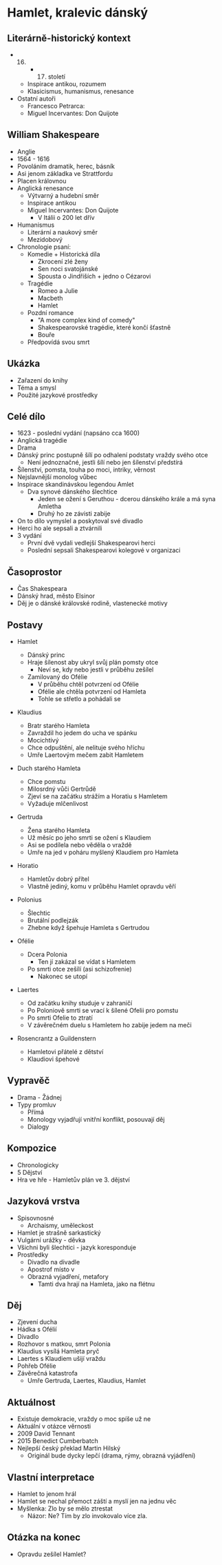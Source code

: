 # Hamlet, kralevic dánský

## Literárně-historický kontext
- 16. - 17. století
    - Inspirace antikou, rozumem
    - Klasicismus, humanismus, renesance
- Ostatní autoři
    - Francesco Petrarca: 
    - Miguel Incervantes: Don Quijote

## William Shakespeare
- Anglie
- 1564 - 1616
- Povoláním dramatik, herec, básník
- Asi jenom základka ve Strattfordu
- Placen královnou
- Anglická renesance
    - Výtvarný a hudební směr
    - Inspirace antikou
    - Miguel Incervantes: Don Quijote
        - V Itálii o 200 let dřív
- Humanismus
    - Literární a naukový směr
    - Mezidobový
- Chronologie psaní:
    - Komedie + Historická díla
        - Zkrocení zlé ženy
        - Sen noci svatojánské
        - Spousta o Jindřiších + jedno o Cézarovi
    - Tragédie
        - Romeo a Julie
        - Macbeth
        - Hamlet
    - Pozdní romance
        - "A more complex kind of comedy"
        - Shakespearovské tragédie, které končí šťastně
        - Bouře
    - Předpovídá svou smrt

## Ukázka
- Zařazení do knihy
- Téma a smysl
- Použité jazykové prostředky

## Celé dílo
- 1623 - poslední vydání (napsáno cca 1600)
- Anglická tragédie
- Drama
- Dánský princ postupně šílí po odhalení podstaty vraždy svého otce
    - Není jednoznačné, jestli šílí nebo jen šílenství předstírá
- Šílenství, pomsta, touha po moci, intriky, věrnost
- Nejslavnější monolog vůbec
- Inspirace skandinávskou legendou Amlet
    - Dva synové dánského šlechtice
        - Jeden se ožení s Geruthou - dcerou dánského krále a má syna Amletha
        - Druhý ho ze závisti zabije
- On to dílo vymyslel a poskytoval své divadlo
- Herci ho ale sepsali a ztvárnili
- 3 vydání
    - První dvě vydali vedlejší Shakespearovi herci
    - Poslední sepsali Shakespearovi kolegové v organizaci

## Časoprostor
- Čas Shakespeara
- Dánský hrad, město Elsinor
- Děj je o dánské královské rodině, vlastenecké motivy

## Postavy
- Hamlet
    - Dánský princ
    - Hraje šílenost aby ukryl svůj plán pomsty otce
        - Neví se, kdy nebo jestli v průběhu zešílel
    - Zamilovaný do Ofélie
        - V průběhu chtěl potvrzení od Ofélie
        - Ofélie ale chtěla potvrzení od Hamleta
        - Tohle se střetlo a pohádali se
- Klaudius
    - Bratr starého Hamleta
    - Zavraždil ho jedem do ucha ve spánku
    - Mocichtivý
    - Chce odpuštění, ale nelituje svého hříchu
    - Umře Laertovým mečem zabit Hamletem

- Duch starého Hamleta
    - Chce pomstu
    - Milosrdný vůči Gertrůdě
    - Zjeví se na začátku strážím a Horatiu s Hamletem
    - Vyžaduje mlčenlivost
- Gertruda
    - Žena starého Hamleta
    - Už měsíc po jeho smrti se ožení s Klaudiem
    - Asi se podílela nebo věděla o vraždě
    - Umře na jed v poháru myšlený Klaudiem pro Hamleta
- Horatio
    - Hamletův dobrý přítel
    - Vlastně jediný, komu v průběhu Hamlet opravdu věří
- Polonius
    - Šlechtic
    - Brutální podlejzák
    - Zhebne když špehuje Hamleta s Gertrudou
- Ofélie
    - Dcera Polonia
        - Ten jí zakázal se vídat s Hamletem
    - Po smrti otce zešílí (asi schizofrenie)
        - Nakonec se utopí
- Laertes
    - Od začátku knihy studuje v zahraničí
    - Po Poloniově smrti se vrací k šílené Ofelii pro pomstu
    - Po smrti Ofelie to ztratí
    - V závěrečném duelu s Hamletem ho zabije jedem na meči
- Rosencrantz a Guildenstern
    - Hamletovi přátelé z dětství
    - Klaudiovi špehové

## Vypravěč
- Drama - Žádnej
- Typy promluv
    - Přímá
    - Monology vyjadřují vnitřní konflikt, posouvají děj
    - Dialogy

## Kompozice
- Chronologicky
- 5 Dějství
- Hra ve hře - Hamletův plán ve 3. dějství

## Jazyková vrstva
- Spisovnosné
    - Archaismy, uměleckost
- Hamlet je strašně sarkastický
- Vulgární urážky - děvka
- Všichni byli šlechtici - jazyk koresponduje
- Prostředky
    - Divadlo na divadle
    - Apostrof místo v
    - Obrazná vyjadření, metafory
        - Tamti dva hrají na Hamleta, jako na flétnu

## Děj
- Zjevení ducha
- Hádka s Ofélií
- Divadlo
- Rozhovor s matkou, smrt Polonia
- Klaudius vysílá Hamleta pryč
- Laertes s Klaudiem ušijí vraždu
- Pohřeb Ofélie
- Závěrečná katastrofa
    - Umře Gertruda, Laertes, Klaudius, Hamlet

## Aktuálnost
- Existuje demokracie, vraždy o moc spíše už ne
- Aktuální v otázce věrnosti
- 2009 David Tennant
- 2015 Benedict Cumberbatch
- Nejlepší český překlad Martin Hilský
    - Originál bude dycky lepčí (drama, rýmy, obrazná vyjádření)

## Vlastní interpretace
- Hamlet to jenom hrál
- Hamlet se nechal přemoct záští a myslí jen na jednu věc
- Myšlenka: Zlo by se mělo ztrestat
    - Názor: Ne? Tím by zlo invokovalo více zla.

## Otázka na konec
- Opravdu zešílel Hamlet?
